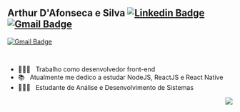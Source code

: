 ## Arthur D'Afonseca e Silva [![Linkedin Badge](https://img.shields.io/badge/-LinkedIn-blue?style=flat-square&logo=Linkedin&logoColor=white&link=https://www.linkedin.com/in/ronnyacacio/)](https://www.linkedin.com/in/arthur-d-afonseca-885757183/)[![Gmail Badge](https://img.shields.io/badge/-Gmail-c14438?style=flat-square&logo=Gmail&logoColor=white&link=mailto:arthur.dafonseca89@gmail.com)](mailto:arthur.dafonseca89@gmail.com)

  
  [![Gmail Badge](https://img.shields.io/badge/-Gmail-c14438?style=flat-square&logo=Gmail&logoColor=white&link=mailto:arthur.dafonseca89@gmail.com)](mailto:arthur.dafonseca89@gmail.com)
  
  </br>

- 👨🏻‍💻  &nbsp; Trabalho como desenvolvedor front-end </br>
- 📚 &nbsp; Atualmente me dedico a estudar NodeJS, ReactJS e React Native </br>
- 👨🏻‍🎓 &nbsp; Estudante de Análise e Desenvolvimento de Sistemas </br>

<img align="right" src="https://image.freepik.com/vetores-gratis/jogo-interior-de-quarto-de-jogador_107791-2644.jpg" />
